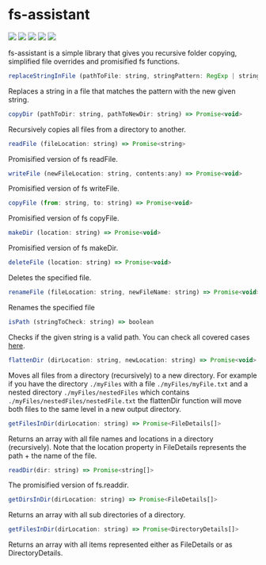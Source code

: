 # fs-assistant

![](https://badgen.net/npm/v/fs-assistant)
![](https://img.shields.io/bundlephobia/min/fs-assistant.svg)
![](https://img.shields.io/npm/types/fs-assistant.svg)
![](https://img.shields.io/npm/l/fs-assistant.svg)
![](https://img.shields.io/npm/dt/fs-assistant.svg)


fs-assistant is a simple library that gives you recursive folder copying, simplified file overrides and promisified fs functions.

```javascript
replaceStringInFile (pathToFile: string, stringPattern: RegExp | string, newString: string) => Promise<void>
```
Replaces a string in a file that matches the pattern with the new given string.

```javascript
copyDir (pathToDir: string, pathToNewDir: string) => Promise<void>
```
Recursively copies all files from a directory to another.

```javascript
readFile (fileLocation: string) => Promise<string>
```
Promisified version of fs readFile.

```javascript
writeFile (newFileLocation: string, contents:any) => Promise<void>
```
Promisified version of fs writeFile.

```javascript
copyFile (from: string, to: string) => Promise<void>
```
Promisified version of fs copyFile.

```javascript
makeDir (location: string) => Promise<void>
```
Promisified version of fs makeDir.

```javascript
deleteFile (location: string) => Promise<void>
```
Deletes the specified file.

```javascript
renameFile (fileLocation: string, newFileName: string) => Promise<void>
```
Renames the specified file

```javascript
isPath (stringToCheck: string) => boolean
```
Checks if the given string is a valid path. You can check all covered cases [here](https://github.com/SvetozarMateev/fs-assistant/blob/master/test/integration/isPath.spec.ts).

```javascript
flattenDir (dirLocation: string, newLocation: string) => Promise<void>
```
Moves all files from a directory (recursively) to a new directory.
For example if you have the directory `./myFiles` with a file `./myFiles/myFile.txt` and a nested directory `./myFiles/nestedFiles` which contains `./myFiles/nestedFiles/nestedFile.txt` the flattenDir function will move both files to the same level in a new output directory.

```javascript
getFilesInDir(dirLocation: string) => Promise<FileDetails[]>
```
Returns an array with all file names and locations in a directory (recursively). Note that the location property in FileDetails represents the path + the name of the file.

```javascript
readDir(dir: string) => Promise<string[]>
```
The promisified version of fs.readdir.

```javascript
getDirsInDir(dirLocation: string) => Promise<FileDetails[]>
```
Returns an array with all sub directories of a directory.

```javascript
getFilesInDir(dirLocation: string) => Promise<DirectoryDetails[]>
```
Returns an array with all items represented either as FileDetails or as DirectoryDetails.
